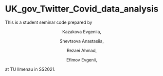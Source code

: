 # UK_gov_Twitter_Covid_data_analysis


This is a student seminar code prepared by  
<p align="center">
  Kazakova Evgeniia,
</p>
<p align="center">
  Shevtsova Anastasiia,
</p>
<p align="center">
  Rezaei Ahmad,
</p>
<p align="center">
  Efimov Evgenii,
</p>
at TU Ilmenau in SS2021.
